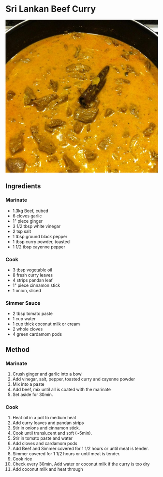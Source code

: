 # Sri Lankan Beef Curry

![Sri Lankan Beef Curry](SriLankanBeefCurry.jpg)

## Ingredients

### Marinate

- 1.3kg Beef, cubed
- 6 cloves garlic
- 1" piece ginger
- 3 1/2 tbsp white vinegar
- 2 tsp salt
- 1 tbsp ground black pepper
- 1 tbsp curry powder, toasted
- 1 1/2 tbsp cayenne pepper

### Cook
- 3 tbsp vegetable oil
- 8 fresh curry leaves
- 4 strips pandan leaf
- 1" piece cinnamon stick
- 1 onion, sliced

### Simmer Sauce
- 2 tbsp tomato paste
- 1 cup water
- 1 cup thick coconut milk or cream
- 2 whole cloves
- 4 green cardamom pods


## Method

### Marinate

1. Crush ginger and garlic into a bowl
2. Add vinegar, salt, pepper, toasted curry and cayenne powder
3. Mix into a paste
4. Add beef, mix until all is coated with the marinate
5. Set aside for 30min.


### Cook

1. Heat oil in a pot to medium heat
2. Add curry leaves and pandan strips
3. Stir in onions and cinnamon stick.
4. Cook until translucent and soft (~5min).
5. Stir in tomato paste and water
6. Add cloves and cardamom pods
7. Add Beef and Simmer covered for 1 1/2 hours or until meat is tender.
8. Simmer covered for 1 1/2 hours or until meat is tender.
9. Cook rice
10. Check every 30min, Add water or coconut milk if the curry is too dry
11. Add coconut milk and heat through
